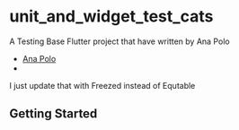 # unit_and_widget_test_cats

A Testing Base Flutter project that have written by Ana Polo
- [Ana Polo](https://ana-polo.medium.com/)
- 
I just update that with Freezed instead of Equtable 

## Getting Started
 
